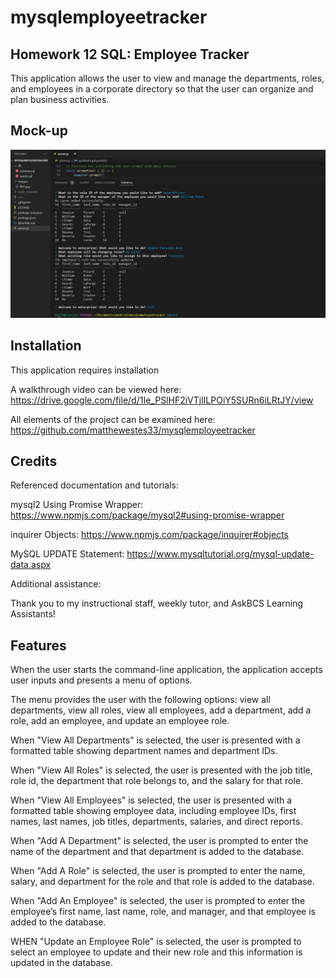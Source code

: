 # mysqlemployeetracker

## Homework 12 SQL: Employee Tracker 

This application allows the user to view and manage the departments, roles, and employees in a corporate directory so that the user can organize and plan business activities.

## Mock-up

![App in action.](./images/appinaction.jpg)

## Installation

This application requires installation 

A walkthrough video can be viewed here: https://drive.google.com/file/d/1Ie_PSlHF2iVTjlILPOiY5SURn6iLRtJY/view

All elements of the project can be examined here: https://github.com/matthewestes33/mysqlemployeetracker

## Credits

Referenced documentation and tutorials:

mysql2 Using Promise Wrapper: https://www.npmjs.com/package/mysql2#using-promise-wrapper 

inquirer Objects: https://www.npmjs.com/package/inquirer#objects

MySQL UPDATE Statement: https://www.mysqltutorial.org/mysql-update-data.aspx 

Additional assistance:

Thank you to my instructional staff, weekly tutor, and AskBCS Learning Assistants!

## Features

When the user starts the command-line application, the application accepts user inputs and presents a menu of options.

The menu provides the user with the following options: view all departments, view all roles, view all employees, add a department, add a role, add an employee, and update an employee role.

When "View All Departments" is selected, the user is presented with a formatted table showing department names and department IDs. 

When "View All Roles" is selected, the user is presented with the job title, role id, the department that role belongs to, and the salary for that role.

When "View All Employees" is selected, the user is presented with a formatted table showing employee data, including employee IDs, first names, last names, job titles, departments, salaries, and direct reports.

When "Add A Department" is selected, the user is prompted to enter the name of the department and that department is added to the database.

When "Add A Role" is selected, the user is prompted to enter the name, salary, and department for the role and that role is added to the database.

When "Add An Employee" is selected, the user is prompted to enter the employee’s first name, last name, role, and manager, and that employee is added to the database.

WHEN "Update an Employee Role" is selected, the user is prompted to select an employee to update and their new role and this information is updated in the database. 

